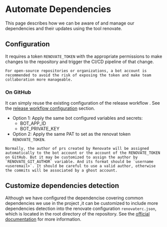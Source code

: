# Automate Dependencies

This page describes how we can be aware of and manage our dependencies and their updates using the tool renovate.

## Configuration

It requires a token `RENOVATE_TOKEN` with the appropriate permissions to make changes to the repository and trigger the CI/CD pipeline of that change.

```{note}
For open-source repositories or organizations, a bot account is recommended to avoid the risk of exposing the token and make team collaboration more manageable.
```

### On GitHub

It can simply reuse the existing configuration of the release workflow . See the [release workflow configuration](./release_workflow.md) section.

- Option 1: Apply the same bot configured variables and secrets:
  - BOT_APP_ID
  - BOT_PRIVATE_KEY
- Option 2: Apply the same PAT to set as the renovat token `RENOVATE_TOKEN`.

```{note}
Normally, the author of prs created by Renovate will be assigned automatically to the bot account or the account of the RENOVATE_TOKEN on GitHub. But it may be customized to assign the author by `RENOVATE_GIT_AUTHOR` variable. And its format should be `username <useremail>`. It should be careful to use a valid author, otherwise the commits will be associated by a ghost account.
```

## Customize dependencies detection

Although we have configured the dependencise covering common dependencies we use in the project ,it can be customized to include more dependencies detection into the renovate configuration `renovaterc.json`, which is located in the root directory of the repository. See the [official documentation](https://docs.renovatebot.com/configuration-options/) for more information.
